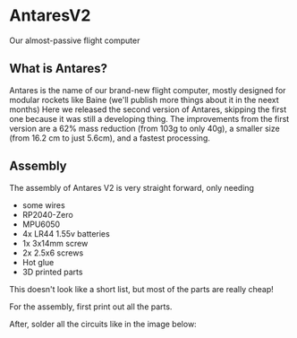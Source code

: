 # AntaresV2
Our almost-passive flight computer

## What is Antares?

Antares is the name of our brand-new flight computer, mostly designed for modular rockets like Baine (we'll publish more things about it in the neext months)
Here we released the second version of Antares, skipping the first one because it was still a developing thing.
The improvements from the first version are a 62% mass reduction (from 103g to only 40g), a smaller size (from 16.2 cm to just 5.6cm), and a fastest processing.

## Assembly

The assembly of Antares V2 is very straight forward, only needing 
- some wires
- RP2040-Zero
- MPU6050
- 4x LR44 1.55v batteries
- 1x 3x14mm screw
- 2x 2.5x6 screws
- Hot glue
- 3D printed parts

This doesn't look like a short list, but most of the parts are really cheap!

For the assembly, first print out all the parts.

After, solder all the circuits like in the image below:
